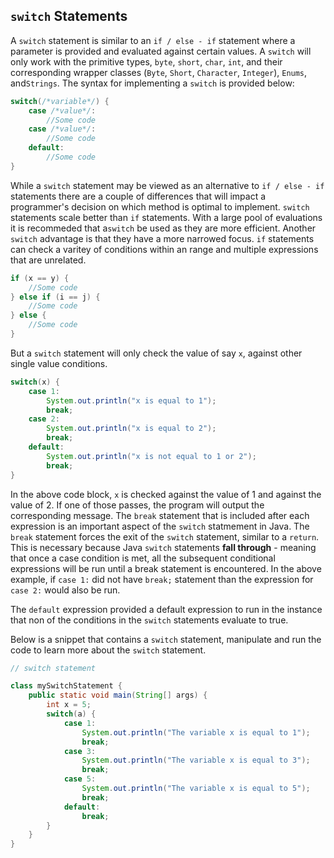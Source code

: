 ## `switch` Statements

A `switch` statement is similar to an `if / else - if` statement where a parameter is provided and evaluated against certain values. A `switch` will only work with the primitive types, `byte`, `short`, `char`, `int`, and their corresponding wrapper classes (`Byte`, `Short`, `Character`, `Integer`), `Enums`,  and`Strings`.  The syntax for implementing  a `switch` is provided below:

```Java
switch(/*variable*/) {
    case /*value*/:
        //Some code
    case /*value*/:
        //Some code
    default:
        //Some code
}
```

While a `switch` statement may be viewed as an alternative to `if / else - if` statements there are a couple of differences that will impact a programmer's decision on which method is optimal to implement. `switch` statements scale better than `if` statements. With a large pool of evaluations it is recommeded that a`switch` be used as they are more efficient. Another `switch` advantage is that they have a more narrowed focus. `if` statements can check a varitey of conditions within an range and multiple expressions that are unrelated. 

```java
if (x == y) {
    //Some code
} else if (i == j) {
    //Some code
} else {
    //Some code
}
```

But a `switch` statement will only check the value of say `x`, against other single value conditions. 

```Java
switch(x) {
    case 1:
        System.out.println("x is equal to 1");
        break;
    case 2: 
        System.out.println("x is equal to 2");
        break;
    default: 
        System.out.println("x is not equal to 1 or 2");
        break;
}
```

In the above code block, `x` is checked against the value of 1 and against the value of 2. If one of those passes, the program will output the corresponding message. The `break` statement that is included after each expression is an important aspect of the `switch` statmement in Java. The `break` statement forces the exit of the `switch` statement, similar to a `return`. This is necessary because Java `switch` statements **fall through** - meaning that once a case condition is met, all the subsequent conditional expressions will be run until a break statement is encountered. In the above example, if `case 1:` did not have `break;` statement than the expression for `case 2:` would also be run. 

The `default` expression provided a default expression to run in the instance that non of the conditions in the `switch` statements evaluate to true. 

Below is a snippet that contains a `switch` statement, manipulate and run the code to learn more about the `switch` statement. 

```Java
// switch statement

class mySwitchStatement {
    public static void main(String[] args) {
        int x = 5;
        switch(a) {
            case 1: 
                System.out.println("The variable x is equal to 1");
                break;
            case 3: 
                System.out.println("The variable x is equal to 3");
                break;
            case 5: 
                System.out.println("The variable x is equal to 5");
                break;
            default: 
                break; 
        }
    }
}
```

